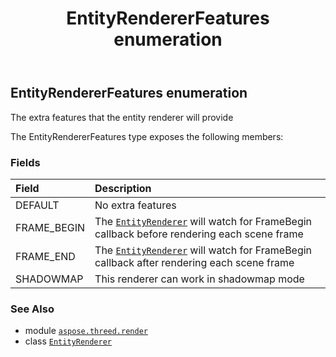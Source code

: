﻿---
title: EntityRendererFeatures enumeration
second_title: Aspose.3D for Python via .NET API References
description: 
type: docs
weight: 490
url: /python-net/aspose.threed.render/entityrendererfeatures/
is_root: false
---

## EntityRendererFeatures enumeration

The extra features that the entity renderer will provide



The EntityRendererFeatures type exposes the following members:

### Fields
| Field | Description |
| :- | :- |
| DEFAULT | No extra features |
| FRAME_BEGIN | The [`EntityRenderer`](/3d/python-net/aspose.threed.render/entityrenderer) will watch for FrameBegin callback before rendering each scene frame |
| FRAME_END | The [`EntityRenderer`](/3d/python-net/aspose.threed.render/entityrenderer) will watch for FrameBegin callback after rendering each scene frame |
| SHADOWMAP | This renderer can work in shadowmap mode |



### See Also
* module [`aspose.threed.render`](..)
* class [`EntityRenderer`](/3d/python-net/aspose.threed.render/entityrenderer)
